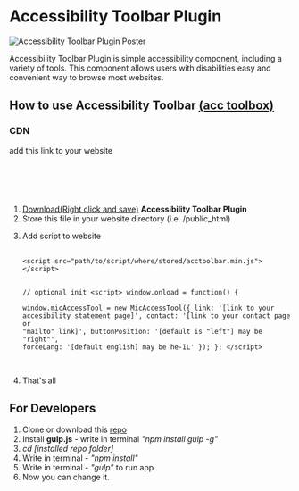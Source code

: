 <h1>Accessibility Toolbar Plugin</h1>

<p>
	<img src="https://raw.githubusercontent.com/mickidum/acc_toolbar/master/poster.jpg" alt="Accessibility Toolbar Plugin Poster">
</p>

<p>
Accessibility Toolbar Plugin is simple accessibility component, including a variety of tools.
This component allows users with disabilities easy and convenient way to browse most websites.
</p>

<h2>How to use Accessibility Toolbar <a href="http://webworks.ga/acc_toolbar">(acc toolbox)</a></h2>

### CDN

add this link to your website

<div class="language-js highlighter-rouge">
			<div class="highlight">
				<pre class="highlight">
					<code>
<script src="https://cdn.rawgit.com/mickidum/acc_toolbar/master/acctoolbar/acctoolbar.min.js"></script>
		</code>
				</pre>
			</div>
		</div>


<ol>
	<li><a href="https://raw.githubusercontent.com/mickidum/acc_toolbar/master/acctoolbar/acctoolbar.min.js">Download(Right click and save)</a> <strong>Accessibility Toolbar Plugin</strong></li>
	<li>Store this file in your website directory (i.e. /public_html)</li>
	<li>
		<p>Add script to website</p>
		<div class="language-js highlighter-rouge">
			<div class="highlight">
				<pre class="highlight">
					<code>
&lt;script src="path/to/script/where/stored/acctoolbar.min.js"&gt;&lt;/script&gt;

// optional init
&lt;script&gt;
  window.onload = function() {	
    window.micAccessTool = new MicAccessTool({
      link: '[link to your accesibility statement page]',
      contact: '[link to your contact page or "mailto" link]',
      buttonPosition: '[default is "left"] may be "right"',
      forceLang: '[default english] may be he-IL'
    });
  };
&lt;/script&gt;
		</code>
				</pre>
			</div>
		</div>
	</li>
	<li>That's all</li>
</ol>

<h2>For Developers</h2>

<ol>
	<li>Clone or download this <a href="{{ site.github.repository_url }}">repo</a></li>
	<li>Install <strong>gulp.js</strong> - write in terminal <em>"npm install gulp -g"</em></li>
	<li><em>cd [installed repo folder]</em></li>
	<li>Write in terminal - <em>"npm install"</em></li>
	<li>Write in terminal - <em>"gulp"</em> to run app</li>
	<li>Now you can change it.</li>
</ol>
